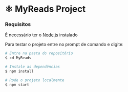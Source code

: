 # ⚛️ MyReads Project

### Requisitos
É necessário ter o [Node.js](https://nodejs.org/en/) instalado 

Para testar o projeto entre no prompt de comando e digite:
```bash
# Entre na pasta do repositório
$ cd MyReads

# Instale as dependências
$ npm install

# Rode o projeto localmente 
$ npm start
```